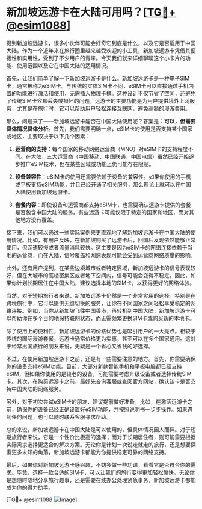 # 新加坡远游卡在大陆可用吗？[[TG💪+ @esim1088](https://t.me/s/esim1088)]

提到新加坡远游卡，很多小伙伴可能会好奇它到底是什么，以及它是否适用于中国大陆。作为一个近年来在旅行圈里越来越受欢迎的小工具，新加坡远游卡凭借其便捷性和实用性，受到了不少用户的青睐。今天我们就来详细聊聊这个小卡片的功能、使用范围以及它在中国大陆的适用情况。

首先，让我们简单了解一下新加坡远游卡是什么。新加坡远游卡是一种电子SIM卡，通常被称为eSIM卡。与传统的实体SIM卡不同，eSIM卡可以直接通过手机内置的功能进行激活和使用，无需插入物理卡槽。这种设计不仅节省了空间，还避免了传统SIM卡容易丢失或损坏的问题。远游卡的主要功能是为用户提供境外上网服务，尤其是在旅行时，它可以帮助用户轻松连接互联网，避免高额的漫游费用。

那么，问题来了——新加坡远游卡能否在中国大陆使用呢？答案是：**可以，但需要具体情况具体分析**。首先，我们需要明确一点，eSIM卡的使用是否支持某个国家或地区，主要取决于以下几个因素：

1. **运营商的支持**：每个国家的移动网络运营商（MNO）对eSIM卡的支持程度不同。在大陆，三大运营商（中国移动、中国联通、中国电信）虽然已经开始逐步推广eSIM技术，但在某些区域或功能上仍可能存在限制。

2. **设备兼容性**：eSIM卡的使用还需要依赖于设备的兼容性。如果你使用的手机或平板支持eSIM功能，并且已经开通了相关服务，那么理论上就可以在中国大陆使用新加坡远游卡。

3. **套餐内容**：即使设备和运营商都支持eSIM卡，也需要确认远游卡提供的套餐是否包含中国大陆的服务。有些远游卡可能仅限于特定的国家和地区，而对其他地方没有覆盖。

接下来，我们可以通过一些实际案例来更直观地了解新加坡远游卡在中国大陆的使用情况。比如，有用户反映，在新加坡购买了远游卡后，回国后发现依然能够正常使用，但网速较慢或者流量消耗较快。这主要是因为eSIM卡的网络连接依赖于当地的运营商，而在大陆，信号覆盖和网速表现可能会受到运营商网络质量的影响。

此外，还有用户提到，在某些边境城市或者特定区域，新加坡远游卡的信号表现较好，但在大城市的高楼密集区或者地下空间内，信号可能会变得不稳定。因此，如果你计划长期居住在中国大陆，建议选择本地的SIM卡，以获得更好的网络体验。

当然，对于短期旅行者来说，新加坡远游卡仍然是一个非常实用的选择。特别是在跨境旅行中，它可以提供无缝切换的服务，让你在不同国家之间轻松享受稳定的网络连接。例如，当你从新加坡飞往中国香港，再转机到中国大陆，新加坡远游卡可以帮助你在多个目的地保持联网状态，而无需频繁更换SIM卡或购买新的本地卡。

除了使用上的便利性，新加坡远游卡的价格优势也是吸引用户的一大亮点。相较于传统的国际漫游套餐，远游卡通常价格更为实惠，甚至可以在多个国家通用。这对于经常出国旅行的朋友来说，无疑是一个省心又省钱的好选择。

不过，在使用新加坡远游卡之前，还是有一些需要注意的地方。首先，你需要确保你的设备支持eSIM功能。目前，大部分新款智能手机和平板电脑都已经支持eSIM，但如果你使用的是较老的设备，可能需要考虑升级设备或者选择传统SIM卡。其次，在购买远游卡之前，最好先咨询客服或查阅官方网站，确认该卡是否支持中国大陆的网络服务。

另外，对于初次尝试eSIM卡的朋友，建议提前做好准备。比如，在激活远游卡之前，确保你的设备已经正确设置好eSIM功能，并按照说明书一步步操作。如果遇到任何问题，也可以随时联系客服寻求帮助。

总的来说，新加坡远游卡在中国大陆是可以使用的，但具体情况因人而异。对于短期旅行者来说，它是一个性价比极高的选择；而对于长期居住者，则可能需要根据实际需求选择更适合的解决方案。无论你是计划一次说走就走的旅行，还是想要探索更多未知的角落，新加坡远游卡都能为你提供稳定可靠的网络支持。

最后，如果你对新加坡远游卡感兴趣，不妨多做一些功课，看看它是否符合你的需求。毕竟，选择一款合适的SIM卡，可以让我们的旅行变得更加轻松愉快。无论你是想随时随地分享旅行趣事，还是需要在线办公处理紧急事务，新加坡远游卡都能成为你的得力助手。

[[TG💪+ @esim1088](https://t.me/s/esim1088) ![Image](https://i.postimg.cc/4NQfJmqS/Snipaste-2025-05-13-00-14-12.png)]